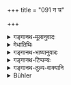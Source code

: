+++
title = "091 न च"

+++

<details><summary>गङ्गानथ-मूलानुवादः</summary>

He shall hot strike one who is standing on the ground, nor one who is a eunuch, nor the supp?icant (supplicant?) with joined palms, nor one with loosened hair, nor one who is seated, nor one who says ‘i am yours;’—(91)
</details>

<details><summary>मेधातिथिः</summary>

रथस्थेन रथारूढ एव हन्तव्यः, स्थलस्थितो न हन्तव्यः । **क्लीबो** नपुंसकः, पौरुषहीनो वा । अन्यत्र दृढ आसीन उपविष्टो रथपृष्ठे भूमौ वा । **तवास्मीति** वदति यस् तम् अपि न हन्यात् । शब्दनियमो ऽत्र न विवक्षितः । दीनं वदन्न् एवंजातीयकैर् अपि शब्दैः "त्वदीयो ऽहम्, त्वाम् आश्रितो ऽस्मि" इति न हन्तव्यः ॥ ७.९१ ॥
</details>

<details><summary>गङ्गानथ-भाष्यानुवादः</summary>

The man on the chariot should strike only him who also is on a chariot; so that one standing on the ground shall not be struck.

‘*Eunuch*’— who is devoid of masculinity; or who is without manliness.

‘*He who is seated*’—unconcerned, elsewhere; or on his chariot, or on the ground.

He shall not strike also one who says ‘I am yours’. No stress is meant to be laid upon the exact words to be used. What is meant is that he shall not strike the poor supplicant who addresses to him such words as ‘I am yours’, ‘I seek your shelter’, and so forth (91)
</details>

<details><summary>गङ्गानथ-टिप्पन्यः</summary>

‘*Sthalārūḍham*’—‘Who is standing on the other ground’ (Medhātithi, Kullūka and Rāghavānanda);—‘one who, in flight, has climbed on an eminence’ (Nārāyaṇa).

This verse is quoted in *Vīramitrodaya* (Rājanīti, p. 406); and in
*Nītimayūkha* (p. 80).
</details>

<details><summary>गङ्गानथ-तुल्य-वाक्यानि</summary>

**(verses 7.91-93)  
**

*Gautama* (10.18).—‘No sin is incurred in slaying foes in
battle,—excepting those who have lost their horses, charioteers or arms, those who join their hands in supplication, those who flee with flying hair, those who sit. down with averted faces, those who have climbed in flight on eminences or trees, messengers, and those who declare themselves to be cows, or Brāhmaṇas.’

*Baudhāyana* (1.18.11).—‘He shall not light those in fear, intoxicated,
insane or out of their minds; nor those who have lost their armour; nor with women, infants, aged men and Brāhmaṇas.’

*Āpastamba* (2.10, 11).—‘The Āryas forbid the killing of those who have
laid down their arms, of those who beg for mercy with flying hair or joined palms, and of fugitives.’

*Yajñavalkya* (1.325).—‘He shall mot strike one who says *I am yours*,
or who is terrified, or deprived of arms, or who is engaged with another person, or who has turned hack from the fight, or one who is only looking on the battle.’

*Devala* (Vīramitrodaya-Rājanīti., p. 407).—‘Who is eating straw, who is
engaged with another, who is not actively engaged in fight, who is seeking shelter, the imbecile, one pressed by another, the religious student, the aged man, the outcast, the infant,—these shall not ho struck in lawful battle, by soldiers, even in times of distress.’
</details>

<details><summary>Bühler</summary>

091	Let him not strike one who (in flight) has climbed on an eminence, nor a eunuch, nor one who joins the palms of his hands (in supplication), nor one who (flees) with flying hair, nor one who sits down, nor one who says 'I am thine;'
</details>
